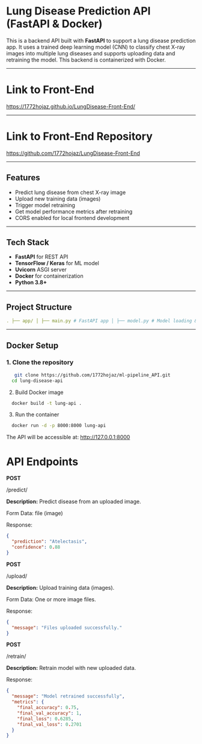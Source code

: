 #  Lung Disease Prediction API (FastAPI & Docker)

This is a backend API built with **FastAPI** to support a lung disease prediction app. It uses a trained deep learning model (CNN) to classify chest X-ray images into multiple lung diseases and supports uploading data and retraining the model. This backend is containerized with Docker.

---

# Link to Front-End
https://1772hojaz.github.io/LungDisease-Front-End/

---
# Link to Front-End Repository
https://github.com/1772hojaz/LungDisease-Front-End

---
## Features

-  Predict lung disease from chest X-ray image
-  Upload new training data (images)
-  Trigger model retraining
-  Get model performance metrics after retraining
-  CORS enabled for local frontend development

---

##  Tech Stack

- **FastAPI** for REST API
- **TensorFlow / Keras** for ML model
- **Uvicorn** ASGI server
- **Docker** for containerization
- **Python 3.8+**

---

##  Project Structure

```yaml
. ├── app/ │ ├── main.py # FastAPI app │ ├── model.py # Model loading & prediction │ ├── train.py # Retraining logic │ └── utils.py # Utilities ├── data/ # Uploaded training data ├── model/ # Saved models ├── Dockerfile ├── requirements.txt └── README.md
```

---

##  Docker Setup

### 1. Clone the repository

```bash
   git clone https://github.com/1772hojaz/ml-pipeline_API.git
  cd lung-disease-api
  ```

2. Build Docker image
  ```bash
    docker build -t lung-api .
  ```
3. Run the container
  ```bash
    docker run -d -p 8000:8000 lung-api
```
The API will be accessible at: http://127.0.0.1:8000

# API Endpoints
**POST**

/predict/


**Description:** Predict disease from an uploaded image.

Form Data: file (image)

Response:

```json
{
  "prediction": "Atelectasis",
  "confidence": 0.88
}
```
**POST**

/upload/

**Description:** Upload training data (images).

Form Data: One or more image files.

Response:

```json
{
  "message": "Files uploaded successfully."
}
```
**POST**

/retrain/

**Description:** Retrain model with new uploaded data.

Response:

```json
{
  "message": "Model retrained successfully",
  "metrics": {
    "final_accuracy": 0.75,
    "final_val_accuracy": 1,
    "final_loss": 0.6285,
    "final_val_loss": 0.2701
  }
}
